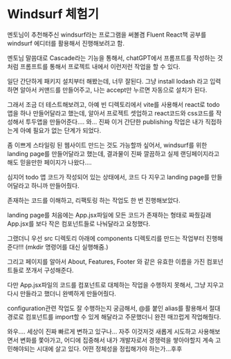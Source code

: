 # Windsurf 체험기

멘토님이 추천해주신 windsurf라는 프로그램을 써볼겸 Fluent React책 공부를 windsurf 에디터를 활용해서 진행해보려고 함.

멘토님 말씀대로 Cascade라는 기능을 통해서, chatGPT에서 프롬프트를 작성하는 것처럼 프롬프트를 통해서 프로젝트 내에서 이런저런 작업을 할 수 있다.

일단 간단하게 패키지 설치부터 해봤는데, 너무 잘된다. 그냥 install lodash 라고 입력하면 알아서 커맨드를 만들어주고, 나는 accept만 누르면 자동으로 설치가 된다.

그래서 조금 더 테스트해보려고, 아예 빈 디렉토리에서 vite를 사용해서 react로 todo앱을 하나 만들어달라고 했는데, 알아서 프로젝트 셋업하고 react코드와 css코드를 작성해서 투두앱을 만들어준다.... 와... 진짜 이거 간단한 publishing 작업은 내가 직접하는게 아예 필요가 없는 단계가 되었다.

좀 이쁘게 스타일링 된 웹사이트 만드는 것도 가능할까 싶어서, windsurf를 위한 landing page를 만들어달라고 했는데, 결과물이 진짜 깔끔하고 실제 랜딩페이지라고 해도 믿을만한 페이지가 나왔다....

심지어 todo 앱 코드가 작성되어 있는 상태에서, 코드 다 지우고 landing page를 만들어달라고 하니까 만들어줬다.

존재하는 코드를 이해하고, 리팩토링 하는 작업도 한 번 진행해보았다.

landing page를 처음에는 App.jsx파일에 모든 코드가 존재하는 형태로 짜줬길래 App.jsx를 보다 작은 컴포넌트들로 나눠달라고 요청했다.

그랬더니 우선 src 디렉토리 아래에 components 디렉토리를 만드는 작업부터 진행해준다!!! (mkdir 명령어를 대신 실행해줌.)

그리고 페이지를 알아서 About, Features, Footer 와 같은 유효한 이름을 가진 컴포넌트들로 쪼개서 구성해준다.

다만 App.jsx파일의 코드를 컴포넌트로 대체하는 작업을 수행하지 못해서, 그냥 지우고 다시 만들라고 했더니 완벽하게 만들어줬다.

configuration관련 작업도 잘 수행하는지 궁금해서, @를 붙인 alias를 활용해서 절대경로로 컴포넌트를 import할 수 있게 해달라고 주문했더니 완전 매끄럽게 작업해줬다.

와우.... 세상이 진짜 빠르게 변하고 있구나... 자주 이것저것 새롭게 시도하고 사용해보면서 변화를 쫓아가고, 어디에 집중해서 내가 개발자로서 경쟁력을 쌓아야할지 계속 고민해야되는 시대에 살고 있다. 어떤 정체성을 정립해가야 하는가...후후
